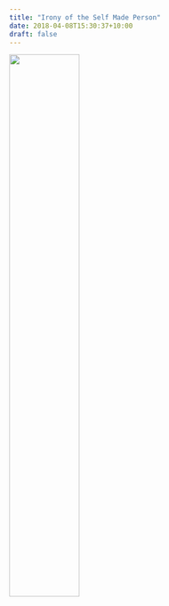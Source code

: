 ```yaml
---
title: "Irony of the Self Made Person"
date: 2018-04-08T15:30:37+10:00
draft: false
---
```


<img src="/irony-of-self-made-person.jpg" width="50%">
